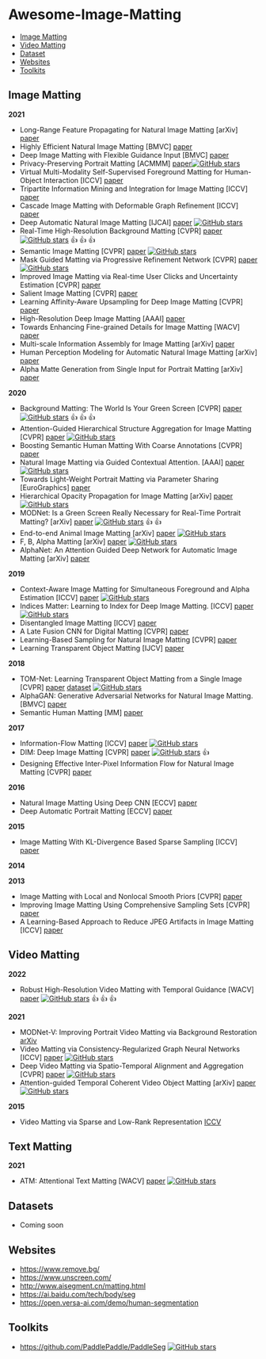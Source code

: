 # Awesome-Image-Matting


- [Image Matting](#Image-Matting)
- [Video Matting](#Video-Matting)
- [Dataset](#Dataset)
- [Websites](#Websites)
- [Toolkits](#Toolkits)


## Image Matting

**2021**
- Long-Range Feature Propagating for Natural Image Matting [arXiv] [paper](https://arxiv.org/pdf/2109.12252.pdf)
- Highly Efficient Natural Image Matting [BMVC] [paper](https://arxiv.org/pdf/2110.12748.pdf)
- Deep Image Matting with Flexible Guidance Input [BMVC] [paper](https://arxiv.org/pdf/2110.10898.pdf)
- Privacy-Preserving Portrait Matting [ACMMM] [paper](https://arxiv.org/pdf/2104.14222.pdf)[![GitHub stars](https://img.shields.io/github/stars/JizhiziLi/P3M.svg?logo=github&label=Stars)](https://github.com/JizhiziLi/P3M)
- Virtual Multi-Modality Self-Supervised Foreground Matting for
Human-Object Interaction [ICCV] [paper](https://openaccess.thecvf.com/content/ICCV2021/papers/Xu_Virtual_Multi-Modality_Self-Supervised_Foreground_Matting_for_Human-Object_Interaction_ICCV_2021_paper.pdf)
- Tripartite Information Mining and Integration for Image Matting [ICCV] [paper](https://openaccess.thecvf.com/content/ICCV2021/papers/Liu_Tripartite_Information_Mining_and_Integration_for_Image_Matting_ICCV_2021_paper.pdf)
- Cascade Image Matting with Deformable Graph Refinement [ICCV] [paper](https://openaccess.thecvf.com/content/ICCV2021/papers/Yu_Cascade_Image_Matting_With_Deformable_Graph_Refinement_ICCV_2021_paper.pdf)
- Deep Automatic Natural Image Matting [IJCAI] [paper](https://arxiv.org/pdf/2107.07235.pdf) [![GitHub stars](https://img.shields.io/github/stars/JizhiziLi/AIM.svg?logo=github&label=Stars)](https://github.com/JizhiziLi/AIM)
- Real-Time High-Resolution Background Matting [CVPR] [paper](https://arxiv.org/abs/2012.07810.pdf) [![GitHub stars](https://img.shields.io/github/stars/PeterL1n/BackgroundMattingV2.svg?logo=github&label=Stars)](https://github.com/PeterL1n/BackgroundMattingV2) :thumbsup: :thumbsup: :thumbsup:
- Semantic Image Matting [CVPR] [paper](https://arxiv.org/pdf/2104.08201v1.pdf) [![GitHub stars](https://img.shields.io/github/stars/nowsyn/SIM.svg?logo=github&label=Stars)](https://github.com/nowsyn/SIM)
- Mask Guided Matting via Progressive Refinement Network [CVPR] [paper](https://arxiv.org/pdf/2012.06722.pdf) [![GitHub stars](https://img.shields.io/github/stars/yucornetto/MGMatting.svg?logo=github&label=Stars)](https://github.com/yucornetto/MGMatting)
- Improved Image Matting via Real-time User Clicks and Uncertainty Estimation [CVPR] [paper](https://arxiv.org/pdf/2012.08323.pdf)
- Salient Image Matting [CVPR] [paper](https://arxiv.org/pdf/2103.12337.pdf)
- Learning Affinity-Aware Upsampling for Deep Image Matting [CVPR] [paper](https://arxiv.org/pdf/2011.14288.pdf)
- High-Resolution Deep Image Matting [AAAI] [paper](https://arxiv.org/pdf/2009.06613.pdf)
- Towards Enhancing Fine-grained Details for Image Matting [WACV] [paper](https://openaccess.thecvf.com/content/WACV2021/papers/Liu_Towards_Enhancing_Fine-Grained_Details_for_Image_Matting_WACV_2021_paper.pdf)
- Multi-scale Information Assembly for Image Matting [arXiv] [paper](https://arxiv.org/abs/2101.02391)
- Human Perception Modeling for Automatic Natural Image Matting [arXiv] [paper](https://arxiv.org/pdf/2103.17020.pdf)
- Alpha Matte Generation from Single Input for Portrait Matting [arXiv] [paper](https://arxiv.org/pdf/2106.03210.pdf)

**2020**

- Background Matting: The World Is Your Green Screen [CVPR] [paper](https://arxiv.org/abs/2004.00626) [![GitHub stars](https://img.shields.io/github/stars/senguptaumd/Background-Matting.svg?logo=github&label=Stars)](https://github.com/senguptaumd/Background-Matting) :thumbsup: :thumbsup: :thumbsup:
- Attention-Guided Hierarchical Structure Aggregation for Image Matting [CVPR] [paper](http://openaccess.thecvf.com/content_CVPR_2020/papers/Qiao_Attention-Guided_Hierarchical_Structure_Aggregation_for_Image_Matting_CVPR_2020_paper.pdf) [![GitHub stars](https://img.shields.io/github/stars/wukaoliu/CVPR2020-HAttMatting.svg?logo=github&label=Stars)](https://github.com/wukaoliu/CVPR2020-HAttMatting)
- Boosting Semantic Human Matting With Coarse Annotations [CVPR] [paper](https://arxiv.org/pdf/2004.04955.pdf)
- Natural Image Matting via Guided Contextual Attention. [AAAI] [paper](http://arxiv.org/abs/2001.04069) [![GitHub stars](https://img.shields.io/github/stars/Yaoyi-Li/GCA-Matting.svg?logo=github&label=Stars)](https://github.com/Yaoyi-Li/GCA-Matting)
- Towards Light-Weight Portrait Matting via Parameter Sharing [EuroGraphics] [paper](https://onlinelibrary.wiley.com/doi/epdf/10.1111/cgf.14179)
- Hierarchical Opacity Propagation for Image Matting [arXiv] [paper](https://arxiv.org/pdf/2004.03249.pdf) [![GitHub stars](https://img.shields.io/github/stars/Yaoyi-Li/HOP-Matting.svg?logo=github&label=Stars)](https://github.com/Yaoyi-Li/HOP-Matting)
- MODNet: Is a Green Screen Really Necessary for Real-Time Portrait Matting? [arXiv] [paper](https://arxiv.org/pdf/2011.11961.pdf) [![GitHub stars](https://img.shields.io/github/stars/ZHKKKe/MODNet.svg?logo=github&label=Stars)](https://github.com/ZHKKKe/MODNet) :thumbsup: :thumbsup:
- End-to-end Animal Image Matting [arXiv] [paper](https://arxiv.org/pdf/2010.16188.pdf) [![GitHub stars](https://img.shields.io/github/stars/JizhiziLi/animal-matting.svg?logo=github&label=Stars)](https://github.com/JizhiziLi/animal-matting)
- F, B, Alpha Matting [arXiv] [paper](https://arxiv.org/pdf/2003.07711.pdf) [![GitHub stars](https://img.shields.io/github/stars/MarcoForte/FBA_Matting.svg?logo=github&label=Stars)](https://github.com/MarcoForte/FBA_Matting)
- AlphaNet: An Attention Guided Deep Network for Automatic Image Matting [arXiv] [paper](https://arxiv.org/pdf/2003.03613.pdf)


**2019**

- Context-Aware Image Matting for Simultaneous Foreground and Alpha Estimation [ICCV] [paper](https://arxiv.org/pdf/1909.09725v2.pdf) [![GitHub stars](https://img.shields.io/github/stars/hqqxyy/Context-Aware-Matting.svg?logo=github&label=Stars)](https://github.com/hqqxyy/Context-Aware-Matting)
- Indices Matter: Learning to Index for Deep Image Matting. [ICCV] [paper](https://arxiv.org/abs/1908.00672) [![GitHub stars](https://img.shields.io/github/stars/poppinace/indexnet_matting.svg?logo=github&label=Stars)](https://github.com/poppinace/indexnet_matting)
- Disentangled Image Matting [ICCV] [paper](https://arxiv.org/pdf/1909.04686.pdf)
- A Late Fusion CNN for Digital Matting [CVPR] [paper](https://openaccess.thecvf.com/content_CVPR_2019/papers/Zhang_A_Late_Fusion_CNN_for_Digital_Matting_CVPR_2019_paper.pdf)
- Learning-Based Sampling for Natural Image Matting [CVPR] [paper](http://openaccess.thecvf.com/content_CVPR_2019/papers/Tang_Learning-Based_Sampling_for_Natural_Image_Matting_CVPR_2019_paper.pdf)
- Learning Transparent Object Matting [IJCV] [paper](https://arxiv.org/pdf/1907.11544.pdf)
  

**2018**

- TOM-Net: Learning Transparent Object Matting from a Single Image [CVPR] [paper](https://guanyingc.github.io/TOM-Net/files/tom-net_cvpr18.pdf) [dataset](http://www.visionlab.cs.hku.hk/data/TOM-Net/) [![GitHub stars](https://img.shields.io/github/stars/guanyingc/TOM-Net.svg?logo=github&label=Stars)](https://github.com/guanyingc/TOM-Net)
- AlphaGAN: Generative Adversarial Networks for Natural Image Matting. [BMVC] [paper](https://arxiv.org/pdf/1807.10088.pdf)
- Semantic Human Matting [MM] [paper](https://arxiv.org/pdf/1809.01354.pdf)

**2017**
- Information-Flow Matting [ICCV] [paper](https://arxiv.org/pdf/1707.05055.pdf) [![GitHub stars](https://img.shields.io/github/stars/tsogkas/amat.svg?logo=github&label=Stars)](https://github.com/tsogkas/amat)
- DIM: Deep Image Matting [CVPR] [paper](https://arxiv.org/pdf/1703.03872.pdf) [![GitHub stars](https://img.shields.io/github/stars/foamliu/Deep-Image-Matting-PyTorch.svg?logo=github&label=Stars)](https://github.com/foamliu/Deep-Image-Matting-PyTorch) :thumbsup:
- Designing Effective Inter-Pixel Information Flow for Natural Image Matting [CVPR] [paper](https://openaccess.thecvf.com/content_cvpr_2017/papers/Aksoy_Designing_Effective_Inter-Pixel_CVPR_2017_paper.pdf)
  
**2016**
- Natural Image Matting Using Deep CNN [ECCV] [paper](http://www.eccv2016.org/files/posters/P-1B-43.pdf)
- Deep Automatic Portrait Matting [ECCV] [paper](http://www.cse.cuhk.edu.hk/~leojia/projects/automatting/papers/deepmatting.pdf) 

**2015**
- Image Matting With KL-Divergence Based Sparse Sampling [ICCV] [paper](https://openaccess.thecvf.com/content_iccv_2015/papers/Karacan_Image_Matting_With_ICCV_2015_paper.pdf)

**2014**

**2013**
- Image Matting with Local and Nonlocal Smooth Priors [CVPR] [paper](https://openaccess.thecvf.com/content_cvpr_2013/papers/Chen_Image_Matting_with_2013_CVPR_paper.pdf)
- Improving Image Matting Using Comprehensive Sampling Sets [CVPR] [paper](https://openaccess.thecvf.com/content_cvpr_2013/papers/Chen_Image_Matting_with_2013_CVPR_paper.pdf)
- A Learning-Based Approach to Reduce JPEG Artifacts in Image Matting [ICCV] [paper](https://openaccess.thecvf.com/content_iccv_2013/papers/Choi_A_Learning-Based_Approach_2013_ICCV_paper.pdf)

## Video Matting

**2022**
- Robust High-Resolution Video Matting with Temporal Guidance [WACV] [paper](https://arxiv.org/pdf/2108.11515.pdf) [![GitHub stars](https://img.shields.io/github/stars/PeterL1n/RobustVideoMatting.svg?logo=github&label=Stars)](https://github.com/PeterL1n/RobustVideoMatting) :thumbsup: :thumbsup: :thumbsup:

**2021**
- MODNet-V: Improving Portrait Video Matting via Background Restoration [arXiv](https://arxiv.org/pdf/2109.11818.pdf)
- Video Matting via Consistency-Regularized Graph Neural Networks [ICCV] [paper](https://openaccess.thecvf.com/content/ICCV2021/papers/Wang_Video_Matting_via_Consistency-Regularized_Graph_Neural_Networks_ICCV_2021_paper.pdf) [![GitHub stars](https://img.shields.io/github/stars/TiantianWang/VideoMatting-CRGNN.svg?logo=github&label=Stars)](https://github.com/TiantianWang/VideoMatting-CRGNN)
- Deep Video Matting via Spatio-Temporal Alignment and Aggregation [CVPR] [paper](https://arxiv.org/pdf/2104.11208.pdf) [![GitHub stars](https://img.shields.io/github/stars/nowsyn/DVM.svg?logo=github&label=Stars)](https://github.com/nowsyn/DVM)
- Attention-guided Temporal Coherent Video Object Matting [arXiv] [paper](https://arxiv.org/pdf/2105.11427.pdf) [![GitHub stars](https://img.shields.io/github/stars/yunkezhang/TCVOM.svg?logo=github&label=Stars)](https://github.com/yunkezhang/TCVOM)

**2015**
- Video Matting via Sparse and Low-Rank Representation [ICCV](https://openaccess.thecvf.com/content_iccv_2015/papers/Zou_Video_Matting_via_ICCV_2015_paper.pdf)


## Text Matting

**2021**
- ATM: Attentional Text Matting [WACV] [paper](https://openaccess.thecvf.com/content/WACV2021/papers/Kang_ATM_Attentional_Text_Matting_WACV_2021_paper.pdf) [![GitHub stars](https://img.shields.io/github/stars/TextMatting/TextMatting.svg?logo=github&label=Stars)](https://github.com/TextMatting/TextMatting)

## Datasets
- Coming soon
  
## Websites

- https://www.remove.bg/
- https://www.unscreen.com/
- http://www.aisegment.cn/matting.html
- https://ai.baidu.com/tech/body/seg
- https://open.versa-ai.com/demo/human-segmentation

## Toolkits

- https://github.com/PaddlePaddle/PaddleSeg [![GitHub stars](https://img.shields.io/github/stars/PaddlePaddle/PaddleSeg.svg?logo=github&label=Stars)](https://github.com/PaddlePaddle/PaddleSeg)
